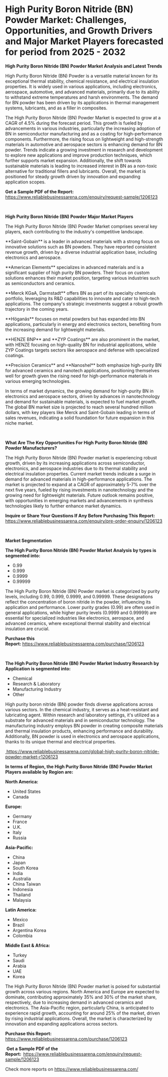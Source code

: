 <p><h1>High Purity Boron Nitride (BN) Powder Market: Challenges, Opportunities, and Growth Drivers and Major Market Players forecasted for period from 2025 - 2032</h1></p><p><strong>High Purity Boron Nitride (BN) Powder Market Analysis and Latest Trends</strong></p>
<p><p>High Purity Boron Nitride (BN) Powder is a versatile material known for its exceptional thermal stability, chemical resistance, and electrical insulation properties. It is widely used in various applications, including electronics, aerospace, automotive, and advanced materials, primarily due to its ability to withstand extreme temperatures and harsh environments. The demand for BN powder has been driven by its applications in thermal management systems, lubricants, and as a filler in composites.</p><p>The High Purity Boron Nitride (BN) Powder Market is expected to grow at a CAGR of 4.5% during the forecast period. This growth is fueled by advancements in various industries, particularly the increasing adoption of BN in semiconductor manufacturing and as a coating for high-performance components. Furthermore, the rising focus on lightweight and high-strength materials in automotive and aerospace sectors is enhancing demand for BN powder. Trends indicate a growing investment in research and development to explore new applications and improve production techniques, which further supports market expansion. Additionally, the shift towards sustainable materials is leading to increased interest in BN as a non-toxic alternative for traditional fillers and lubricants. Overall, the market is positioned for steady growth driven by innovation and expanding application scopes.</p></p>
<p><strong>Get a Sample PDF of the Report:&nbsp;</strong> <a href="https://www.reliablebusinessarena.com/enquiry/request-sample/1206123?utm_campaign=3443&utm_medium=2&utm_source=Github&utm_content=ia&utm_term=03042025&utm_id=high-purity-boron-nitride-bn-powder">https://www.reliablebusinessarena.com/enquiry/request-sample/1206123</a></p>
<p>&nbsp;</p>
<p><strong>High Purity Boron Nitride (BN) Powder Major Market Players</strong></p>
<p><p>The High Purity Boron Nitride (BN) Powder Market comprises several key players, each contributing to the industry's competitive landscape. </p><p>**Saint-Gobain** is a leader in advanced materials with a strong focus on innovative solutions such as BN powders. They have reported consistent revenue growth, driven by a diverse industrial application base, including electronics and aerospace. </p><p>**American Elements** specializes in advanced materials and is a significant supplier of high purity BN powders. Their focus on custom solutions enhances their market position, targeting various industries such as semiconductors and ceramics. </p><p>**Merck KGaA, Darmstadt** offers BN as part of its specialty chemicals portfolio, leveraging its R&D capabilities to innovate and cater to high-tech applications. The company's strategic investments suggest a robust growth trajectory in the coming years.</p><p>**Höganäs** focuses on metal powders but has expanded into BN applications, particularly in energy and electronics sectors, benefiting from the increasing demand for lightweight materials. </p><p>**HENZE BNP** and **ZYP Coatings** are also prominent in the market, with HENZE focusing on high-quality BN for industrial applications, while ZYP Coatings targets sectors like aerospace and defense with specialized coatings.</p><p>**Precision Ceramics** and **Nanoshel** both emphasize high-purity BN for advanced ceramics and nanotech applications, positioning themselves well for growth given the rising need for high-performance materials in various emerging technologies.</p><p>In terms of market dynamics, the growing demand for high-purity BN in electronics and aerospace sectors, driven by advances in nanotechnology and demand for sustainable materials, is expected to fuel market growth. The global BN market size is projected to reach several hundred million dollars, with key players like Merck and Saint-Gobain leading in terms of sales revenues, indicating a solid foundation for future expansion in this niche market.</p></p>
<p>&nbsp;</p>
<p><strong>What Are The Key Opportunities For High Purity Boron Nitride (BN) Powder Manufacturers?</strong></p>
<p><p>The High Purity Boron Nitride (BN) Powder market is experiencing robust growth, driven by its increasing applications across semiconductor, electronics, and aerospace industries due to its thermal stability and electrical insulation properties. Current market trends indicate a surge in demand for advanced materials in high-performance applications. The market is projected to expand at a CAGR of approximately 5-7% over the next five years, fueled by rising investments in nanotechnology and the growing need for lightweight materials. Future outlook remains positive, with opportunities in emerging markets and advancements in synthesis technologies likely to further enhance market dynamics.</p></p>
<p><strong>Inquire or Share Your Questions If Any Before Purchasing This Report:</strong> <a href="https://www.reliablebusinessarena.com/enquiry/pre-order-enquiry/1206123?utm_campaign=3443&utm_medium=2&utm_source=Github&utm_content=ia&utm_term=03042025&utm_id=high-purity-boron-nitride-bn-powder">https://www.reliablebusinessarena.com/enquiry/pre-order-enquiry/1206123</a></p>
<p>&nbsp;</p>
<p><strong>Market Segmentation</strong></p>
<p><strong>The High Purity Boron Nitride (BN) Powder Market Analysis by types is segmented into:</strong></p>
<p><ul><li>0.99</li><li>0.999</li><li>0.9999</li><li>0.99999</li></ul></p>
<p><p>The High Purity Boron Nitride (BN) Powder market is categorized by purity levels, including 0.99, 0.999, 0.9999, and 0.99999. These designations reflect the concentration of boron nitride in the powder, influencing its application and performance. Lower purity grades (0.99) are often used in general applications, while higher purity levels (0.9999 and 0.99999) are essential for specialized industries like electronics, aerospace, and advanced ceramics, where exceptional thermal stability and electrical insulation are crucial.</p></p>
<p><strong>Purchase this Report:&nbsp;</strong><a href="https://www.reliablebusinessarena.com/purchase/1206123?utm_campaign=3443&utm_medium=2&utm_source=Github&utm_content=ia&utm_term=03042025&utm_id=high-purity-boron-nitride-bn-powder">https://www.reliablebusinessarena.com/purchase/1206123</a></p>
<p>&nbsp;</p>
<p><strong>The High Purity Boron Nitride (BN) Powder Market Industry Research by Application is segmented into:</strong></p>
<p><ul><li>Chemical</li><li>Research & Laboratory</li><li>Manufacturing Industry</li><li>Other</li></ul></p>
<p><p>High purity boron nitride (BN) powder finds diverse applications across various sectors. In the chemical industry, it serves as a heat-resistant and lubricating agent. Within research and laboratory settings, it's utilized as a substrate for advanced materials and in semiconductor technology. The manufacturing industry employs BN powder in creating composite materials and thermal insulation products, enhancing performance and durability. Additionally, BN powder is used in electronics and aerospace applications, thanks to its unique thermal and electrical properties.</p></p>
<p><a href="https://www.reliablebusinessarena.com/global-high-purity-boron-nitride-powder-market-r1206123?utm_campaign=3443&utm_medium=2&utm_source=Github&utm_content=ia&utm_term=03042025&utm_id=high-purity-boron-nitride-bn-powder">&nbsp;https://www.reliablebusinessarena.com/global-high-purity-boron-nitride-powder-market-r1206123</a></p>
<p><strong>In terms of Region, the High Purity Boron Nitride (BN) Powder Market Players available by Region are:</strong></p>
<p>
    <p> <strong> North America: </strong>
        <ul>
            <li>United States</li>
            <li>Canada</li>
        </ul>
        </p> 
    <p> <strong> Europe: </strong>
        <ul>
            <li>Germany</li>
            <li>France</li>
            <li>U.K.</li>
            <li>Italy</li>
            <li>Russia</li>
        </ul>
        </p> 
    <p> <strong> Asia-Pacific: </strong>
        <ul>
            <li>China</li>
            <li>Japan</li>
            <li>South Korea</li>
            <li>India</li>
            <li>Australia</li>
            <li>China Taiwan</li>
            <li>Indonesia</li>
            <li>Thailand</li>
            <li>Malaysia</li>
        </ul>
        </p> 
    <p> <strong> Latin America: </strong>
        <ul>
            <li>Mexico</li>
            <li>Brazil</li>
            <li>Argentina Korea</li>
            <li>Colombia</li>
        </ul>
        </p> 
    <p> <strong> Middle East & Africa: </strong>
        <ul>
            <li>Turkey</li>
            <li>Saudi</li>
            <li>Arabia</li>
            <li>UAE</li>
            <li>Korea</li>
        </ul>
    </p>
    </p>
<p><p>The High Purity Boron Nitride (BN) Powder market is poised for substantial growth across various regions. North America and Europe are expected to dominate, contributing approximately 35% and 30% of the market share, respectively, due to increasing demand in advanced ceramics and electronics. The Asia-Pacific region, particularly China, is anticipated to experience rapid growth, accounting for around 25% of the market, driven by rising industrial applications. Overall, the market is characterized by innovation and expanding applications across sectors.</p></p>
<p><strong>Purchase this Report: </strong><a href="https://www.reliablebusinessarena.com/purchase/1206123?utm_campaign=3443&utm_medium=2&utm_source=Github&utm_content=ia&utm_term=03042025&utm_id=high-purity-boron-nitride-bn-powder">https://www.reliablebusinessarena.com/purchase/1206123</a></p>
<p>&nbsp;<strong>Get a Sample PDF of the Report:&nbsp;&nbsp;</strong><a href="https://www.reliablebusinessarena.com/enquiry/request-sample/1206123?utm_campaign=3443&utm_medium=2&utm_source=Github&utm_content=ia&utm_term=03042025&utm_id=high-purity-boron-nitride-bn-powder">https://www.reliablebusinessarena.com/enquiry/request-sample/1206123</a></p>
<p><strong></strong></p>
<p>Check more reports on <a href="https://www.reliablebusinessarena.com/?utm_campaign=3443&utm_medium=2&utm_source=Github&utm_content=ia&utm_term=03042025&utm_id=high-purity-boron-nitride-bn-powder">https://www.reliablebusinessarena.com/</a></p>